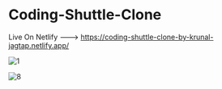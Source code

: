 # Coding-Shuttle-Clone

Live On Netlify ---> https://coding-shuttle-clone-by-krunal-jagtap.netlify.app/

![1](https://github.com/Krunal-Jagtap/Coding-Shuttle-Clone/assets/119610485/57cd37f6-1571-4505-a5aa-586dc791b866)

![8](https://github.com/Krunal-Jagtap/Coding-Shuttle-Clone/assets/119610485/9be4102d-1286-49f1-938a-45d874a34d8e)




 

